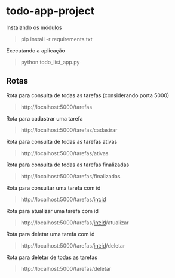 # todo-app-project


Instalando os módulos
> pip install -r requirements.txt

Executando a aplicação
> python todo_list_app.py

## Rotas

Rota para consulta de todas as tarefas (considerando porta 5000)

> http://localhost:5000/tarefas

Rota para cadastrar uma tarefa

> http://localhost:5000/tarefas/cadastrar

Rota para consulta de todas as tarefas ativas

> http://localhost:5000/tarefas/ativas

Rota para consulta de todas as tarefas finalizadas

> http://localhost:5000/tarefas/finalizadas

Rota para consultar uma tarefa com id <int>

> http://localhost:5000/tarefas/<int:id>

Rota para atualizar uma tarefa com id <int>

> http://localhost:5000/tarefas/<int:id>/atualizar

Rota para deletar uma tarefa com id <int>

> http://localhost:5000/tarefas/<int:id>/deletar

Rota para deletar de todas as tarefas

> http://localhost:5000/tarefas/deletar
